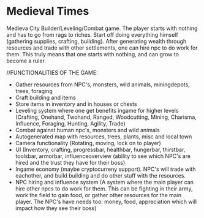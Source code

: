 # Medieval Times
Medieva City Builder/Leveling/Combat game.
The player starts with nothing and has to go from rags to riches. Start off doing everything himself (gathering supplies, crafting, building). After generating wealth through resources and trade with other settlements, one can hire npc to do work for them. This truly means that one starts with nothing, and can grow to become a ruler. 

//FUNCTIONALITIES OF THE GAME:
- Gather resources from NPC's, monsters, wild animals, miningdepots, trees, foraging
- Craft building and items
- Store items in inventory and in houses or chests
- Leveling system where one get benefits ingame for higher levels (Crafting, Onehand, Twohand, Ranged, Woodcutting, Mining, Charisma, Influence, Foraging, Hunting, Agility, Trade)
- Combat against human npc's, monsters and wild animals
- Autogenerated map with resources, trees, plants, misc and local town
- Camera functionality (Rotating, moving, lock on to player)
- UI (Inventory, crafting, progressbar, healthbar, hungerbar, thirstbar, toolsbar, armorbar, influenceoverview (ability to see which NPC's are hired and the trust they have for their boss)
- Ingame economy (maybe cryptocurreny support). NPC's will trade with eachother, and build building and do other stuff with the resources.
- NPC hiring and influence system (A system where the main player can hire other npcs to do work for them. This can be fighting in their army, work the field to gain food, or gather other resources for the main player. The NPC's have needs too: money, food, appreciation which will impact how they see their boss)
